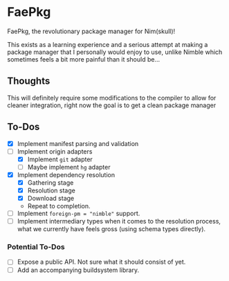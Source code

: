 # FaePkg
FaePkg, the revolutionary package manager for Nim(skull)!

This exists as a learning experience and a serious attempt at making a package
manager that I personally would enjoy to use, unlike Nimble which sometimes
feels a bit more painful than it should be...

## Thoughts
This will definitely require some modifications to the compiler to allow for
cleaner integration, right now the goal is to get a clean package manager

## To-Dos
- [x] Implement manifest parsing and validation
- [ ] Implement origin adapters
  - [x] Implement `git` adapter
  - [ ] Maybe implement `hg` adapter
- [x] Implement dependency resolution
  - [x] Gathering stage
  - [x] Resolution stage
  - [x] Download stage
  - Repeat to completion.
- [ ] Implement `foreign-pm = "nimble"` support.
- [ ] Implement intermediary types when it comes to the resolution process,
    what we currently have feels gross (using schema types directly).

### Potential To-Dos
- [ ] Expose a public API. Not sure what it should consist of yet.
- [ ] Add an accompanying buildsystem library.